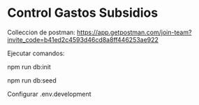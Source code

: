 # Control Gastos Subsidios

Colleccion de postman: https://app.getpostman.com/join-team?invite_code=b41ed2c4593d46cd8a8ff446253ae922

Ejecutar comandos:

npm run db:init

npm run db:seed

Configurar .env.development
